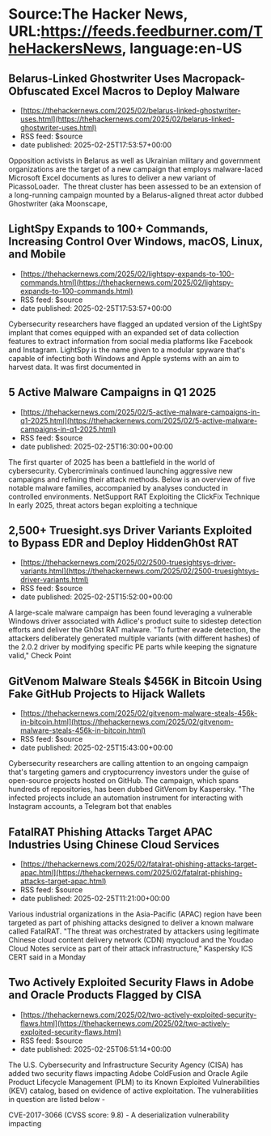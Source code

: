 # Source:The Hacker News, URL:https://feeds.feedburner.com/TheHackersNews, language:en-US

## Belarus-Linked Ghostwriter Uses Macropack-Obfuscated Excel Macros to Deploy Malware
 - [https://thehackernews.com/2025/02/belarus-linked-ghostwriter-uses.html](https://thehackernews.com/2025/02/belarus-linked-ghostwriter-uses.html)
 - RSS feed: $source
 - date published: 2025-02-25T17:53:57+00:00

Opposition activists in Belarus as well as Ukrainian military and government organizations are the target of a new campaign that employs malware-laced Microsoft Excel documents as lures to deliver a new variant of PicassoLoader.&nbsp;
The threat cluster has been assessed to be an extension of a long-running campaign mounted by a Belarus-aligned threat actor dubbed Ghostwriter (aka Moonscape,

## LightSpy Expands to 100+ Commands, Increasing Control Over Windows, macOS, Linux, and Mobile
 - [https://thehackernews.com/2025/02/lightspy-expands-to-100-commands.html](https://thehackernews.com/2025/02/lightspy-expands-to-100-commands.html)
 - RSS feed: $source
 - date published: 2025-02-25T17:53:57+00:00

Cybersecurity researchers have flagged an updated version of the LightSpy implant that comes equipped with an expanded set of data collection features to extract information from social media platforms like Facebook and Instagram.
LightSpy is the name given to a modular spyware that's capable of infecting both Windows and Apple systems with an aim to harvest data. It was first documented in

## 5 Active Malware Campaigns in Q1 2025
 - [https://thehackernews.com/2025/02/5-active-malware-campaigns-in-q1-2025.html](https://thehackernews.com/2025/02/5-active-malware-campaigns-in-q1-2025.html)
 - RSS feed: $source
 - date published: 2025-02-25T16:30:00+00:00

The first quarter of 2025 has been a battlefield in the world of cybersecurity. Cybercriminals continued launching aggressive new campaigns and refining their attack methods.
Below is an overview of five notable malware families, accompanied by analyses conducted in controlled environments.
NetSupport RAT Exploiting the ClickFix Technique
In early 2025, threat actors began exploiting a technique

## 2,500+ Truesight.sys Driver Variants Exploited to Bypass EDR and Deploy HiddenGh0st RAT
 - [https://thehackernews.com/2025/02/2500-truesightsys-driver-variants.html](https://thehackernews.com/2025/02/2500-truesightsys-driver-variants.html)
 - RSS feed: $source
 - date published: 2025-02-25T15:52:00+00:00

A large-scale malware campaign has been found leveraging a vulnerable Windows driver associated with Adlice's product suite to sidestep detection efforts and deliver the Gh0st RAT malware.
"To further evade detection, the attackers deliberately generated multiple variants (with different hashes) of the 2.0.2 driver by modifying specific PE parts while keeping the signature valid," Check Point

## GitVenom Malware Steals $456K in Bitcoin Using Fake GitHub Projects to Hijack Wallets
 - [https://thehackernews.com/2025/02/gitvenom-malware-steals-456k-in-bitcoin.html](https://thehackernews.com/2025/02/gitvenom-malware-steals-456k-in-bitcoin.html)
 - RSS feed: $source
 - date published: 2025-02-25T15:43:00+00:00

Cybersecurity researchers are calling attention to an ongoing campaign that's targeting gamers and cryptocurrency investors under the guise of open-source projects hosted on GitHub.
The campaign, which spans hundreds of repositories, has been dubbed GitVenom by Kaspersky.
"The infected projects include an automation instrument for interacting with Instagram accounts, a Telegram bot that enables

## FatalRAT Phishing Attacks Target APAC Industries Using Chinese Cloud Services
 - [https://thehackernews.com/2025/02/fatalrat-phishing-attacks-target-apac.html](https://thehackernews.com/2025/02/fatalrat-phishing-attacks-target-apac.html)
 - RSS feed: $source
 - date published: 2025-02-25T11:21:00+00:00

Various industrial organizations in the Asia-Pacific (APAC) region have been targeted as part of phishing attacks designed to deliver a known malware called FatalRAT.
"The threat was orchestrated by attackers using legitimate Chinese cloud content delivery network (CDN) myqcloud and the Youdao Cloud Notes service as part of their attack infrastructure," Kaspersky ICS CERT said in a Monday

## Two Actively Exploited Security Flaws in Adobe and Oracle Products Flagged by CISA
 - [https://thehackernews.com/2025/02/two-actively-exploited-security-flaws.html](https://thehackernews.com/2025/02/two-actively-exploited-security-flaws.html)
 - RSS feed: $source
 - date published: 2025-02-25T06:51:14+00:00

The U.S. Cybersecurity and Infrastructure Security Agency (CISA) has added two security flaws impacting Adobe ColdFusion and Oracle Agile Product Lifecycle Management (PLM) to its Known Exploited Vulnerabilities (KEV) catalog, based on evidence of active exploitation.
The vulnerabilities in question are listed below -

CVE-2017-3066 (CVSS score: 9.8) - A deserialization vulnerability impacting

